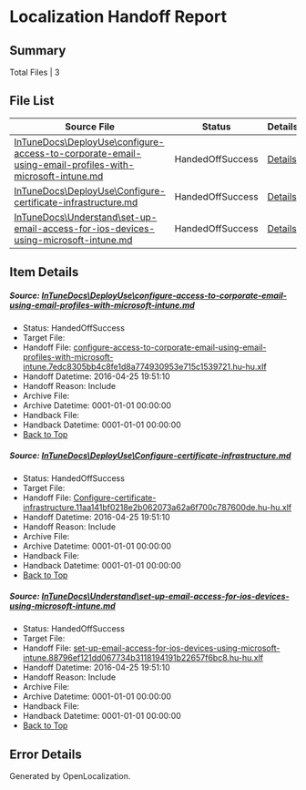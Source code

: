# <a name='report-top'></a> Localization Handoff Report

## Summary
 Total Files | 3

## File List
 Source File | Status | Details 
 ----------- | ------ | ------- 
 [InTuneDocs\DeployUse\configure-access-to-corporate-email-using-email-profiles-with-microsoft-intune.md](https://github.com/Microsoft/IntuneDocs-pr/blob/faed06e8b44241a0f4f38092a3df4e199438bf1f/InTuneDocs/DeployUse/configure-access-to-corporate-email-using-email-profiles-with-microsoft-intune.md) | HandedOffSuccess | [Details](#e9889f23ec14afc81ab7e636ff23d5528816abdc19)
 [InTuneDocs\DeployUse\Configure-certificate-infrastructure.md](https://github.com/Microsoft/IntuneDocs-pr/blob/faed06e8b44241a0f4f38092a3df4e199438bf1f/InTuneDocs/DeployUse/Configure-certificate-infrastructure.md) | HandedOffSuccess | [Details](#23097f674425c0a9f1278741a05666a656508e6421)
 [InTuneDocs\Understand\set-up-email-access-for-ios-devices-using-microsoft-intune.md](https://github.com/Microsoft/IntuneDocs-pr/blob/679622381af5f81946b4ca0f3968fdc2f05d7b0f/InTuneDocs/Understand/set-up-email-access-for-ios-devices-using-microsoft-intune.md) | HandedOffSuccess | [Details](#b275b0ea111fd6f83400fc5e03bb8b2968deb15c1212)

## Item Details
##### <a name='e9889f23ec14afc81ab7e636ff23d5528816abdc19'></a> Source: [InTuneDocs\DeployUse\configure-access-to-corporate-email-using-email-profiles-with-microsoft-intune.md](https://github.com/Microsoft/IntuneDocs-pr/blob/faed06e8b44241a0f4f38092a3df4e199438bf1f/InTuneDocs/DeployUse/configure-access-to-corporate-email-using-email-profiles-with-microsoft-intune.md)
* Status: HandedOffSuccess
* Target File: 
* Handoff File: [configure-access-to-corporate-email-using-email-profiles-with-microsoft-intune.7edc8305bb4c8fe1d8a774930953e715c1539721.hu-hu.xlf](https://github.com/Microsoft/EM.handoff/blob/7ab7d3b0745db481bd03b1b91b44c274ba4dce47/ol-handoff/Microsoft/IntuneDocs-pr.hu-hu/master/configure-access-to-corporate-email-using-email-profiles-with-microsoft-intune.7edc8305bb4c8fe1d8a774930953e715c1539721.hu-hu.xlf)
* Handoff Datetime: 2016-04-25 19:51:10
* Handoff Reason: Include
* Archive File: 
* Archive Datetime: 0001-01-01 00:00:00
* Handback File: 
* Handback Datetime: 0001-01-01 00:00:00
* [Back to Top](#report-top)

##### <a name='23097f674425c0a9f1278741a05666a656508e6421'></a> Source: [InTuneDocs\DeployUse\Configure-certificate-infrastructure.md](https://github.com/Microsoft/IntuneDocs-pr/blob/faed06e8b44241a0f4f38092a3df4e199438bf1f/InTuneDocs/DeployUse/Configure-certificate-infrastructure.md)
* Status: HandedOffSuccess
* Target File: 
* Handoff File: [Configure-certificate-infrastructure.11aa141bf0218e2b062073a62a6f700c787600de.hu-hu.xlf](https://github.com/Microsoft/EM.handoff/blob/7ab7d3b0745db481bd03b1b91b44c274ba4dce47/ol-handoff/Microsoft/IntuneDocs-pr.hu-hu/master/Configure-certificate-infrastructure.11aa141bf0218e2b062073a62a6f700c787600de.hu-hu.xlf)
* Handoff Datetime: 2016-04-25 19:51:10
* Handoff Reason: Include
* Archive File: 
* Archive Datetime: 0001-01-01 00:00:00
* Handback File: 
* Handback Datetime: 0001-01-01 00:00:00
* [Back to Top](#report-top)

##### <a name='b275b0ea111fd6f83400fc5e03bb8b2968deb15c1212'></a> Source: [InTuneDocs\Understand\set-up-email-access-for-ios-devices-using-microsoft-intune.md](https://github.com/Microsoft/IntuneDocs-pr/blob/679622381af5f81946b4ca0f3968fdc2f05d7b0f/InTuneDocs/Understand/set-up-email-access-for-ios-devices-using-microsoft-intune.md)
* Status: HandedOffSuccess
* Target File: 
* Handoff File: [set-up-email-access-for-ios-devices-using-microsoft-intune.88796ef121dd067734b3118194191b22657f6bc8.hu-hu.xlf](https://github.com/Microsoft/EM.handoff/blob/7ab7d3b0745db481bd03b1b91b44c274ba4dce47/ol-handoff/Microsoft/IntuneDocs-pr.hu-hu/master/set-up-email-access-for-ios-devices-using-microsoft-intune.88796ef121dd067734b3118194191b22657f6bc8.hu-hu.xlf)
* Handoff Datetime: 2016-04-25 19:51:10
* Handoff Reason: Include
* Archive File: 
* Archive Datetime: 0001-01-01 00:00:00
* Handback File: 
* Handback Datetime: 0001-01-01 00:00:00
* [Back to Top](#report-top)


## Error Details

Generated by OpenLocalization.
